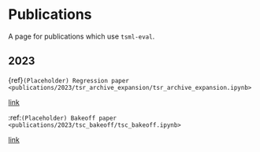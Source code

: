 # Publications

A page for publications which use `tsml-eval`.

2023
----

{ref}`(Placeholder) Regression paper <publications/2023/tsr_archive_expansion/tsr_archive_expansion.ipynb>`

[link](publications/2023/tsr_archive_expansion/tsr_archive_expansion.ipynb)

:ref:`(Placeholder) Bakeoff paper <publications/2023/tsc_bakeoff/tsc_bakeoff.ipynb>`

[link](publications/2023/tsc_bakeoff/tsc_bakeoff.ipynb)
